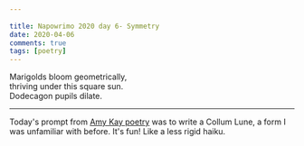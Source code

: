 ```yaml
---  
  
title: Napowrimo 2020 day 6- Symmetry  
date: 2020-04-06 
comments: true  
tags: [poetry]  
---  
```


Marigolds bloom geometrically,  
thriving under this square sun.  
Dodecagon pupils dilate.  

***  

Today's prompt from <a href="https://www.instagram.com/amykaypoetry/">Amy Kay poetry</a> was to write a Collum Lune, a form I was unfamiliar with before. It's fun! Like a less rigid haiku.  
